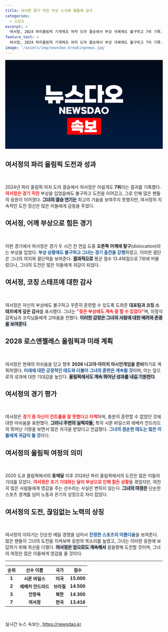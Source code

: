 ```yaml
---
title: 여서정 경기 직전 부상 소식에 팬들에 감사
categories:
  - 스포츠
excerpt: >
  여서정, 2024 파리올림픽 기계체조 여자 도마 결승에서 부상 극복에도 불구하고 7위 기록. 꿈의 메달 도전 실패에 아쉬운 표정 뒤로, 미래의 아시아 대회로 초점 전환.
feature_text: >
  여서정, 2024 파리올림픽 기계체조 여자 도마 결승에서 부상 극복에도 불구하고 7위 기록. 꿈의 메달 도전 실패에 아쉬운 표정 뒤로, 미래의 아시아 대회로 초점 전환.
image: '/assets/img/newsdao_breakingnews.jpg'
---
```


<p><img src="/assets/img/newsdao_breakingnews.jpg" alt="pcversion 속보" /></p>

<h2 data-ke-size="size26">여서정의 파리 올림픽 도전과 성과</h2>

<p data-ke-size="size16">&nbsp;</p>

<p>2024년 파리 올림픽 여자 도마 결승에서 여서정은 아쉽게도 <strong>7위</strong>라는 결과를 기록했다. <b><span style="color: #ee2323;">여서정은 경기 직전</span></b> 부상을 입었음에도 불구하고 도전을 이어갔고, 그로 인해 많은 팬들의 응원이 이어졌다. <b><span style="background-color: #21538527;">그녀의 결승 연기는</span></b> 최고의 기술을 보여주지 못했지만, 여서정의 지속적인 도전 정신은 많은 이들에게 감동을 주었다.</p>

<h2 data-ke-size="size26">여서정, 어깨 부상으로 힘든 경기</h2>

<p data-ke-size="size16">&nbsp;</p>

<p>이번 경기에서 여서정은 경기 두 시간 전 연습 도중 <strong>오른쪽 어깨에 탈구</strong>(dislocation)라는 부상을 입었다. <b><span style="color: #1a5490;">부상 상황에도 불구하고 그녀는 경기 출전을 강행</span></b>하였고, 이러한 결단은 그녀의 의지와 결단력을 보여준다. <b><span style="background-color: #21538527;">결과적으로</span></b> 평균 점수 13.416점으로 7위에 머물렀으나, 그녀의 도전은 많은 이들에게 귀감이 되었다.</p>

<h2 data-ke-size="size26">여서정, 코칭 스태프에 대한 감사</h2>

<p data-ke-size="size16">&nbsp;</p>

<p>여서정은 자신의 부상에도 불구하고 꾸준히 훈련할 수 있도록 도와준 <strong>대표팀과 코칭 스태프에게 깊은 감사</strong>를 표시했다. 그녀는 <b><span style="color: #ee2323;">"잦은 부상에도 계속 잘 할 수 있었다"</span></b>며, 이정식 감독님과 코치님들에게 고마움을 전했다. <b><span style="background-color: #21538527;">이러한 감정은 그녀의 사람에 대한 배려와 존중을 보여준다</span></b>.</p>

<h2 data-ke-size="size26">2028 로스앤젤레스 올림픽과 미래 계획</h2>

<p data-ke-size="size16">&nbsp;</p>

<p>여서정은 현재의 아쉬움을 딛고 향후 <strong>2026 나고야·아이치 아시안게임을 준비</strong>하기로 계획하였다. <b><span style="color: #1a5490;">미래에 대한 긍정적인 태도와 더불어 그녀의 훈련은 계속될 것</span></b>이며, 이는 앞으로의 성과에 대한 기대감을 높인다. <b><span style="background-color: #21538527;">올림픽에서도 계속 뛰어난 성과를 내길 기원한다</span></b>.</p>

<h2 data-ke-size="size26">여서정의 경기 평가</h2>

<p data-ke-size="size16">&nbsp;</p>

<p>여서정은 <b><span style="color: #ee2323;">경기 중 자신이 컨트롤을 잘 못했다고 자책</span></b>하며, 충분히 훈련할 수 없었던 것에 대한 아쉬움을 표현했다. <b><span style="background-color: #21538527;">그러나 주변의 실력자들,</span></b> 특히 시몬 바일스와 레베카 안드라드의 뛰어난 기량을 보면서 많은 자극을 받았다고 언급했다. <b><span style="color: #1a5490;">그녀의 겸손한 태도는 많은 이들에게 귀감이 될 것</span></b>이다.</p>

<h2 data-ke-size="size26">여서정의 올림픽 여정의 의미</h2>

<p data-ke-size="size16">&nbsp;</p>

<p>2020 도쿄 올림픽에서의 <strong>동메달</strong> 이후 2024년 파리 올림픽에서의 도전은 많은 이들의 기대를 모았다. <b><span style="color: #ee2323;">여서정은 초기 기대와는 달리 부상으로 인해 힘든 상황</span></b>을 겪었지만, 여전히 많은 사람들에게 영감을 주는 선수라는 사실은 변하지 않는다. <b><span style="background-color: #21538527;">그녀의 여정은</span></b> 단순한 스포츠 경계를 넘어 노동과 끈기의 상징으로 자리 잡았다.</p>

<h2 data-ke-size="size26">여서정의 도전, 끊임없는 노력의 상징</h2>

<p data-ke-size="size16">&nbsp;</p>

<p>여서정의 이야기는 단순한 메달 경쟁을 넘어서 <b><span style="color: #1a5490;">진정한 스포츠의 아름다움</span></b>을 보여준다. 많은 팬들이 그녀의 도전을 지켜보며 응원의 목소리를 높였고, 그녀는 이러한 응원에 보답하기 위해 최선을 다했다. <b><span style="background-color: #21538527;">여서정은 앞으로도 계속해서</span></b> 꿈을향해 도전할 것이며, 그녀의 여정은 많은 이들에게 영감을 줄 것이다.</p>

<hr>

<table>
  <thead>
    <tr>
      <th style="text-align: center;">순위</th>
      <th style="text-align: center;">선수 이름</th>
      <th style="text-align: center;">국가</th>
      <th style="text-align: center;">점수</th>
    </tr>
  </thead>
  <tbody>
    <tr>
      <td style="text-align: center; height: 17px;"><b>1</b></td>
      <td style="text-align: center; height: 17px;"><b>시몬 바일스</b></td>
      <td style="text-align: center; height: 17px;"><b>미국</b></td>
      <td style="text-align: center; height: 17px;"><b>15.000</b></td>
    </tr>
    <tr>
      <td style="text-align: center; height: 17px;"><b>2</b></td>
      <td style="text-align: center; height: 17px;"><b>레베카 안드라드</b></td>
      <td style="text-align: center; height: 17px;"><b>브라질</b></td>
      <td style="text-align: center; height: 17px;"><b>14.500</b></td>
    </tr>
    <tr>
      <td style="text-align: center; height: 17px;"><b>3</b></td>
      <td style="text-align: center; height: 17px;"><b>안창옥</b></td>
      <td style="text-align: center; height: 17px;"><b>북한</b></td>
      <td style="text-align: center; height: 17px;"><b>14.300</b></td>
    </tr>
    <tr>
      <td style="text-align: center; height: 17px;"><b>7</b></td>
      <td style="text-align: center; height: 17px;"><b>여서정</b></td>
      <td style="text-align: center; height: 17px;"><b>한국</b></td>
      <td style="text-align: center; height: 17px;"><b>13.416</b></td>
    </tr>
  </tbody>
</table>

<p data-ke-size="size16">&nbsp;</p>
실시간 뉴스 속보는, <a href="https://newsdao.kr" rel="dofollow">https://newsdao.kr</a>


